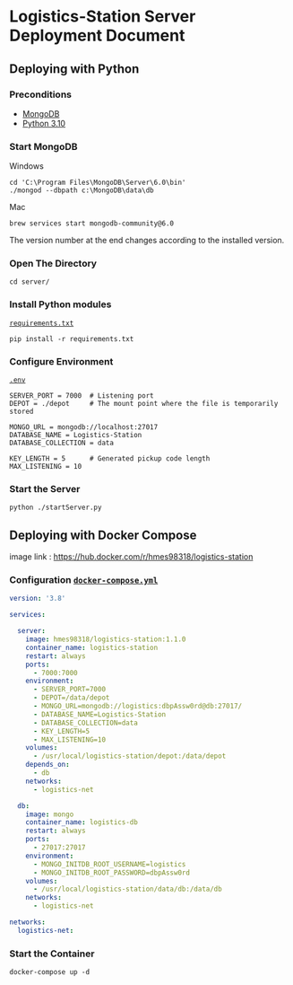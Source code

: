 #  Logistics-Station Server Deployment Document


## Deploying with Python

### Preconditions
 * [MongoDB](https://www.mongodb.com/)
 * [Python 3.10](https://www.python.org/downloads/release/python-3109/)


### Start MongoDB
Windows  
```
cd 'C:\Program Files\MongoDB\Server\6.0\bin'
./mongod --dbpath c:\MongoDB\data\db
```

Mac  
```
brew services start mongodb-community@6.0
```
The version number at the end changes according to the installed version.  


### Open The Directory
```
cd server/
```


### Install Python modules
[`requirements.txt`](./requirements.txt)
```
pip install -r requirements.txt
```


### Configure Environment
[`.env`](./.env)
```env
SERVER_PORT = 7000  # Listening port
DEPOT = ./depot     # The mount point where the file is temporarily stored

MONGO_URL = mongodb://localhost:27017
DATABASE_NAME = Logistics-Station
DATABASE_COLLECTION = data

KEY_LENGTH = 5      # Generated pickup code length
MAX_LISTENING = 10
```


### Start the Server
```
python ./startServer.py
```




## Deploying with Docker Compose
image link : https://hub.docker.com/r/hmes98318/logistics-station

### Configuration [`docker-compose.yml`](./docker-compose.yml)
```yml
version: '3.8'

services:

  server:
    image: hmes98318/logistics-station:1.1.0
    container_name: logistics-station
    restart: always
    ports:
      - 7000:7000
    environment:
      - SERVER_PORT=7000
      - DEPOT=/data/depot
      - MONGO_URL=mongodb://logistics:dbpAssw0rd@db:27017/
      - DATABASE_NAME=Logistics-Station
      - DATABASE_COLLECTION=data
      - KEY_LENGTH=5
      - MAX_LISTENING=10
    volumes:
      - /usr/local/logistics-station/depot:/data/depot
    depends_on:
      - db
    networks:
      - logistics-net

  db:
    image: mongo
    container_name: logistics-db
    restart: always
    ports:
      - 27017:27017
    environment:
      - MONGO_INITDB_ROOT_USERNAME=logistics
      - MONGO_INITDB_ROOT_PASSWORD=dbpAssw0rd
    volumes:
      - /usr/local/logistics-station/data/db:/data/db
    networks:
      - logistics-net

networks:
  logistics-net:
```


### Start the Container
```
docker-compose up -d
```
